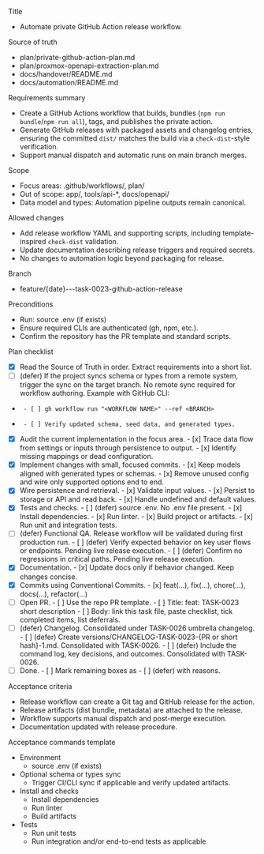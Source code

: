 Title
- Automate private GitHub Action release workflow.

Source of truth
- plan/private-github-action-plan.md
- plan/proxmox-openapi-extraction-plan.md
- docs/handover/README.md
- docs/automation/README.md

Requirements summary
- Create a GitHub Actions workflow that builds, bundles (`npm run bundle`/`npm run all`), tags, and publishes the private action.
- Generate GitHub releases with packaged assets and changelog entries, ensuring the committed `dist/` matches the build via a
  `check-dist`-style verification.
- Support manual dispatch and automatic runs on main branch merges.

Scope
- Focus areas: .github/workflows/, plan/
- Out of scope: app/, tools/api-*, docs/openapi/
- Data model and types: Automation pipeline outputs remain canonical.

Allowed changes
- Add release workflow YAML and supporting scripts, including template-inspired `check-dist` validation.
- Update documentation describing release triggers and required secrets.
- No changes to automation logic beyond packaging for release.

Branch
- feature/{date}---task-0023-github-action-release

Preconditions
- Run: source .env (if exists)
- Ensure required CLIs are authenticated (gh, npm, etc.).
- Confirm the repository has the PR template and standard scripts.

Plan checklist
- [x] Read the Source of Truth in order. Extract requirements into a short list.
- [ ] (defer) If the project syncs schema or types from a remote system, trigger the sync on the target branch. No remote sync required for workflow authoring.
      Example with GitHub CLI:
-      - [ ] gh workflow run "<WORKFLOW NAME>" --ref <BRANCH>
-      - [ ] Verify updated schema, seed data, and generated types.
- [x] Audit the current implementation in the focus area.
      - [x] Trace data flow from settings or inputs through persistence to output.
      - [x] Identify missing mappings or dead configuration.
- [x] Implement changes with small, focused commits.
      - [x] Keep models aligned with generated types or schemas.
      - [x] Remove unused config and wire only supported options end to end.
- [x] Wire persistence and retrieval.
      - [x] Validate input values.
      - [x] Persist to storage or API and read back.
      - [x] Handle undefined and default values.
- [x] Tests and checks.
      - [ ] (defer) source .env. No .env file present.
      - [x] Install dependencies.
      - [x] Run linter.
      - [x] Build project or artifacts.
      - [x] Run unit and integration tests.
- [ ] (defer) Functional QA. Release workflow will be validated during first production run.
      - [ ] (defer) Verify expected behavior on key user flows or endpoints. Pending live release execution.
      - [ ] (defer) Confirm no regressions in critical paths. Pending live release execution.
- [x] Documentation.
      - [x] Update docs only if behavior changed. Keep changes concise.
- [x] Commits using Conventional Commits.
      - [x] feat(...), fix(...), chore(...), docs(...), refactor(...)
- [ ] Open PR.
      - [ ] Use the repo PR template.
      - [ ] Title: feat: TASK-0023 short description
      - [ ] Body: link this task file, paste checklist, tick completed items, list deferrals.
- [ ] (defer) Changelog. Consolidated under TASK-0026 umbrella changelog.
      - [ ] (defer) Create versions/CHANGELOG-TASK-0023-{PR or short hash}-1.md. Consolidated with TASK-0026.
      - [ ] (defer) Include the command log, key decisions, and outcomes. Consolidated with TASK-0026.
- [ ] Done.
      - [ ] Mark remaining boxes as - [ ] (defer) with reasons.

Acceptance criteria
- Release workflow can create a Git tag and GitHub release for the action.
- Release artifacts (dist bundle, metadata) are attached to the release.
- Workflow supports manual dispatch and post-merge execution.
- Documentation updated with release procedure.

Acceptance commands template
- Environment
  - source .env (if exists)
- Optional schema or types sync
  - Trigger CI/CLI sync if applicable and verify updated artifacts.
- Install and checks
  - Install dependencies
  - Run linter
  - Build artifacts
- Tests
  - Run unit tests
  - Run integration and/or end-to-end tests as applicable
